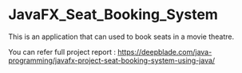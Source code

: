# JavaFX_Seat_Booking_System
This is an application that can used to book seats in a movie theatre.

You can refer full project report : https://deepblade.com/java-programming/javafx-project-seat-booking-system-using-java/
